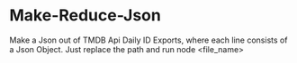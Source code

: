 # Make-Reduce-Json
Make a Json out of TMDB Api Daily ID Exports, where each line consists of a Json Object. Just replace the path and run node <file_name>
